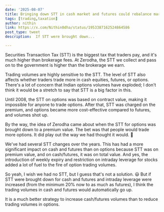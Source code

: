 ```yaml
---
date: '2025-08-07'
title: Bringing down STT in cash market and futures could rebalance market activity
tags: [trading,taxation]
author: nithin
link: https://x.com/Nithin0dha/status/1953387162524864586
post_type: tweet
description:  If STT were brought down...

---
```

Securities Transaction Tax (STT) is the biggest tax that traders pay, and it's much higher than brokerage fees. 
At Zerodha, the STT we collect and pass on to the government is higher than the brokerage we earn.

Trading volumes are highly sensitive to the STT. The level of STT also affects whether traders trade more in cash equities, futures, or options. There's a lot of concern that Indian options volumes have exploded; I don't think it would be a stretch to say that STT is a big factor in this.

Until 2008, the STT on options was based on contract value, making it impossible for anyone to trade options. After that, STT was charged on the premium, and options became more cost-effective compared to futures, and volumes shot up.

By the way, the idea of Zerodha came about when the STT for options was brought down to a premium value. The bet was that people would trade more options. It did play out the way we had thought it would. 😬

We've had several STT changes over the years. This has had a more significant impact on cash and futures than on options because STT was on premium value, and on cash/futures, it was on total value. And yes, the introduction of weekly expiry and restriction on intraday leverage for stocks added a lot of fuel to the fire of option trading volumes.

So yeah, I wish we had no STT, but I guess that's not a solution. 😃 But if STT were brought down for cash and futures and intraday leverage were increased (from the minimum 20% now to as much as futures), I think the trading volumes in cash and futures would automatically go up.

It is a much better strategy to increase cash/futures volumes than to reduce trading volumes in options.
